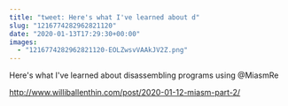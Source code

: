 ```yaml
---
title: "tweet: Here's what I've learned about d"
slug: "1216774282962821120"
date: "2020-01-13T17:29:30+00:00"
images:
  - "1216774282962821120-EOLZwsvVAAkJV2Z.png"
---
```

Here's what I've learned about disassembling programs using @MiasmRe 

http://www.williballenthin.com/post/2020-01-12-miasm-part-2/ 